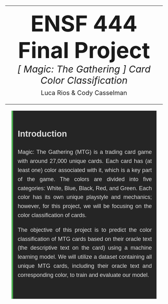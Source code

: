 <style>
	.title {
		text-align: center;
		font-size: 70px;
		font-weight: bold;
	}
	.subtitle {
		text-align: center;
		font-style: italic;
		font-size: 30px;
	}
	.authors {
		text-align: center;
		font-size: 20px;
		padding: 10px;
	}
	.introduction {
		font-family: Arial, sans-serif;
		font-size: 18px;
		line-height: 1.6;
		text-align: justify;
		margin: 20px;
		padding: 15px;
		background-color:rgb(37, 37, 37);
		border-left: 5px solid #4CAF50;
		color: rgb(222, 222, 222);
		max-width: 90%;
	}
</style>

<hr/>
<div class="title">ENSF 444 Final Project</div>
<div class="subtitle">[ Magic: The Gathering ] Card Color Classification</div>
<div class="authors">Luca Rios & Cody Casselman</div>
<hr/>

<div class="introduction">
	<h2>Introduction</h2>
	<p>
		Magic: The Gathering (MTG) is a trading card game with around 27,000 unique cards. Each card has (at least one) color associated with it, which is a key part of the game. The colors are divided into five categories: White, Blue, Black, Red, and Green. Each color has its own unique playstyle and mechanics; however, for this project, we will be focusing on the color classification of cards.
	</p>
	<p>
		The objective of this project is to predict the color classification of MTG cards based on their oracle text (the descriptive text on the card) using a machine learning model. We will utilize a dataset containing all unique MTG cards, including their oracle text and corresponding color, to train and evaluate our model.
	</p>
	<br/>
</div>
